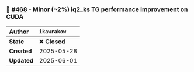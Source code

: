 ### 🔀 [#468](https://github.com/ikawrakow/ik_llama.cpp/pull/468) - Minor (~2%) iq2_ks TG performance improvement on CUDA

| **Author** | `ikawrakow` |
| :--- | :--- |
| **State** | ❌ **Closed** |
| **Created** | 2025-05-28 |
| **Updated** | 2025-06-01 |